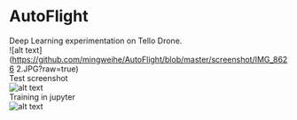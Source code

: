 # AutoFlight
Deep Learning experimentation on Tello Drone.<br>
![alt text](https://github.com/mingweihe/AutoFlight/blob/master/screenshot/IMG_8626 2.JPG?raw=true)<br>
Test screenshot<br>
![alt text](https://github.com/mingweihe/AutoFlight/blob/master/screenshot/screenshot2018-0703_14-03-47-235110.png?raw=true)<br>
Training in jupyter<br>
![alt text](https://github.com/mingweihe/AutoFlight/blob/master/screenshot/screenshot2018-0703_18-31-34-560725.png?raw=true)
